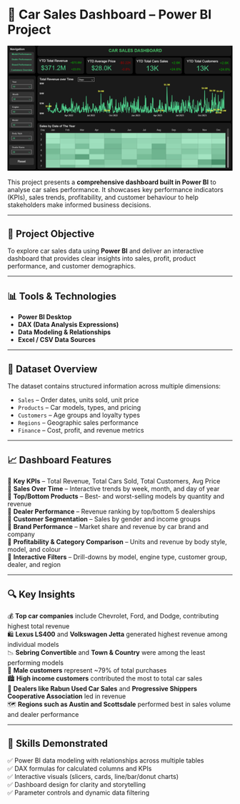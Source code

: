 # 🚗 Car Sales Dashboard – Power BI Project
![Cover – Car Sales Dashboard](assets/sales-overtime.png)

This project presents a **comprehensive dashboard built in Power BI** to analyse car sales performance. It showcases key performance indicators (KPIs), sales trends, profitability, and customer behaviour to help stakeholders make informed business decisions.

---

## 🎯 Project Objective

To explore car sales data using **Power BI** and deliver an interactive dashboard that provides clear insights into sales, profit, product performance, and customer demographics.

---

## 📊 Tools & Technologies

- **Power BI Desktop**  
- **DAX (Data Analysis Expressions)**  
- **Data Modeling & Relationships**  
- **Excel / CSV Data Sources**

---

## 📁 Dataset Overview

The dataset contains structured information across multiple dimensions:

- `Sales` – Order dates, units sold, unit price  
- `Products` – Car models, types, and pricing  
- `Customers` – Age groups and loyalty types  
- `Regions` – Geographic sales performance  
- `Finance` – Cost, profit, and revenue metrics

---

## 📈 Dashboard Features

🔹 **Key KPIs** – Total Revenue, Total Cars Sold, Total Customers, Avg Price   
🔹 **Sales Over Time** – Interactive trends by week, month, and day of year  
🔹 **Top/Bottom Products** – Best- and worst-selling models by quantity and revenue  
🔹 **Dealer Performance** – Revenue ranking by top/bottom 5 dealerships  
🔹 **Customer Segmentation** – Sales by gender and income groups  
🔹 **Brand Performance** – Market share and revenue by car brand and company  
🔹 **Profitability & Category Comparison** – Units and revenue by body style, model, and colour  
🔹 **Interactive Filters** – Drill-downs by model, engine type, customer group, dealer, and region

---

## 🔍 Key Insights

💰 **Top car companies** include Chevrolet, Ford, and Dodge, contributing highest total revenue  
🛍️ **Lexus LS400** and **Volkswagen Jetta** generated highest revenue among individual models  
📉 **Sebring Convertible** and **Town & Country** were among the least performing models  
🧍 **Male customers** represent ~79% of total purchases  
🏙️ **High income customers** contributed the most to total car sales  
📌 **Dealers like Rabun Used Car Sales** and **Progressive Shippers Cooperative Association** led in revenue  
🗺️ **Regions such as Austin and Scottsdale** performed best in sales volume and dealer performance

---

## 🧠 Skills Demonstrated

 ✅ Power BI data modeling with relationships across multiple tables  
 ✅ DAX formulas for calculated columns and KPIs  
 ✅ Interactive visuals (slicers, cards, line/bar/donut charts)  
 ✅ Dashboard design for clarity and storytelling  
 ✅ Parameter controls and dynamic data filtering



